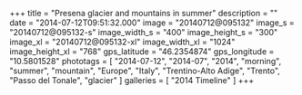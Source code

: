 +++
title = "Presena glacier and mountains in summer"
description = ""
date = "2014-07-12T09:51:32.000"
image = "20140712@095132"
image_s = "20140712@095132-s"
image_width_s = "400"
image_height_s = "300"
image_xl = "20140712@095132-xl"
image_width_xl = "1024"
image_height_xl = "768"
gps_latitude = "46.2354874"
gps_longitude = "10.5801528"
phototags = [ "2014-07-12", "2014-07", "2014", "morning", "summer", "mountain", "Europe", "Italy", "Trentino-Alto Adige", "Trento", "Passo del Tonale", "glacier" ]
galleries = [ "2014 Timeline" ]
+++

